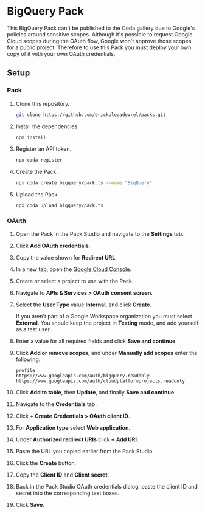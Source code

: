 # BigQuery Pack

This BigQuery Pack can't be published to the Coda gallery due to Google's policies around sensitive scopes. Although it's possible to request Google Cloud scopes during the OAuth flow, Google won't approve those scopes for a public project. Therefore to use this Pack you must deploy your own copy of it with your own OAuth credentials.

## Setup

### Pack

1.  Clone this repository.

    ```sh
    git clone https://github.com/erickoledadevrel/packs.git
    ```

1.  Install the dependencies.

    ```sh
    npm install
    ```

1.  Register an API token.

    ```sh
    npx coda register
    ```

1.  Create the Pack.

    ```sh
    npx coda create bigquery/pack.ts --name "BigQuery"
    ```

1.  Upload the Pack.

    ```
    npx coda upload bigquery/pack.ts
    ```

### OAuth

1.  Open the Pack in the Pack Studio and navigate to the **Settings** tab.
1.  Click **Add OAuth credentials**.
1.  Copy the value shown for **Redirect URL**.
1.  In a new tab, open the [Google Cloud Console](https://console.cloud.google.com/).
1.  Create or select a project to use with the Pack.
1.  Navigate to **APIs & Services > OAuth consent screen**.
1.  Select the **User Type** value **Internal**, and click **Create**.

    If you aren't part of a Google Workspace organization you must select **External**. You should keep the project in **Testing** mode, and add yourself as a test user.

1.  Enter a value for all required fields and click **Save and continue**.
1.  Click **Add or remove scopes**, and under **Manually add scopes** enter the following:

    ```
    profile
    https://www.googleapis.com/auth/bigquery.readonly
    https://www.googleapis.com/auth/cloudplatformprojects.readonly
    ```

1.  Click **Add to table**, then **Update**, and finally **Save and continue**.
1.  Navigate to the **Credentials** tab.
1.  Click **+ Create Credentials > OAuth client ID**.
1.  For **Application type** select **Web application**.
1.  Under **Authorized redirect URIs** click **+ Add URI**.
1.  Paste the URL you copied earlier from the Pack Studio.
1.  Click the **Create** button.
1.  Copy the **Client ID** and **Client secret**.
1.  Back in the Pack Studio OAuth credentials dialog, paste the client ID and secret into the corresponding text boxes.
1.  Click **Save**.
